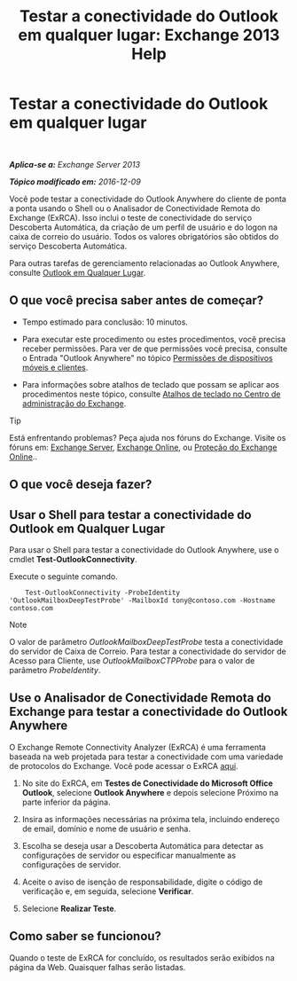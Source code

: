 ﻿---
title: 'Testar a conectividade do Outlook em qualquer lugar: Exchange 2013 Help'
TOCTitle: Testar a conectividade do Outlook em qualquer lugar
ms:assetid: 0dc5b68f-2316-446a-84c9-5f1c50dc3776
ms:mtpsurl: https://technet.microsoft.com/pt-br/library/Ee633453(v=EXCHG.150)
ms:contentKeyID: 50556143
ms.date: 05/22/2018
mtps_version: v=EXCHG.150
ms.translationtype: MT
---

# Testar a conectividade do Outlook em qualquer lugar

 

_**Aplica-se a:** Exchange Server 2013_

_**Tópico modificado em:** 2016-12-09_

Você pode testar a conectividade do Outlook Anywhere do cliente de ponta a ponta usando o Shell ou o Analisador de Conectividade Remota do Exchange (ExRCA). Isso inclui o teste de conectividade do serviço Descoberta Automática, da criação de um perfil de usuário e do logon na caixa de correio do usuário. Todos os valores obrigatórios são obtidos do serviço Descoberta Automática.

Para outras tarefas de gerenciamento relacionadas ao Outlook Anywhere, consulte [Outlook em Qualquer Lugar](outlook-anywhere-exchange-2013-help.md).

## O que você precisa saber antes de começar?

  - Tempo estimado para conclusão: 10 minutos.

  - Para executar este procedimento ou estes procedimentos, você precisa receber permissões. Para ver de que permissões você precisa, consulte o Entrada "Outlook Anywhere" no tópico [Permissões de dispositivos móveis e clientes](clients-and-mobile-devices-permissions-exchange-2013-help.md).

  - Para informações sobre atalhos de teclado que possam se aplicar aos procedimentos neste tópico, consulte [Atalhos de teclado no Centro de administração do Exchange](keyboard-shortcuts-in-the-exchange-admin-center-exchange-online-protection-help.md).


> [!TIP]
> Está enfrentando problemas? Peça ajuda nos fóruns do Exchange. Visite os fóruns em: <A href="https://go.microsoft.com/fwlink/p/?linkid=60612">Exchange Server</A>, <A href="https://go.microsoft.com/fwlink/p/?linkid=267542">Exchange Online</A>, ou <A href="https://go.microsoft.com/fwlink/p/?linkid=285351">Proteção do Exchange Online</A>..



## O que você deseja fazer?

## Usar o Shell para testar a conectividade do Outlook em Qualquer Lugar

Para usar o Shell para testar a conectividade do Outlook Anywhere, use o cmdlet **Test-OutlookConnectivity**.

Execute o seguinte comando.

```powrshell
    Test-OutlookConnectivity -ProbeIdentity 'OutlookMailboxDeepTestProbe' -MailboxId tony@contoso.com -Hostname contoso.com
```

> [!NOTE]
> O valor de parâmetro <EM>OutlookMailboxDeepTestProbe</EM> testa a conectividade do servidor de Caixa de Correio. Para testar a conectividade do servidor de Acesso para Cliente, use <EM>OutlookMailboxCTPProbe</EM> para o valor de parâmetro <EM>ProbeIdentity</EM>.



## Use o Analisador de Conectividade Remota do Exchange para testar a conectividade do Outlook Anywhere

O Exchange Remote Connectivity Analyzer (ExRCA) é uma ferramenta baseada na web projetada para testar a conectividade com uma variedade de protocolos do Exchange. Você pode acessar o ExRCA [aqui](https://go.microsoft.com/fwlink/p/?linkid=167905).

1.  No site do ExRCA, em **Testes de Conectividade do Microsoft Office Outlook**, selecione **Outlook Anywhere** e depois selecione Próximo na parte inferior da página.

2.  Insira as informações necessárias na próxima tela, incluindo endereço de email, domínio e nome de usuário e senha.

3.  Escolha se deseja usar a Descoberta Automática para detectar as configurações de servidor ou especificar manualmente as configurações de servidor.

4.  Aceite o aviso de isenção de responsabilidade, digite o código de verificação e, em seguida, selecione **Verificar**.

5.  Selecione **Realizar Teste**.

## Como saber se funcionou?

Quando o teste de ExRCA for concluído, os resultados serão exibidos na página da Web. Quaisquer falhas serão listadas.

